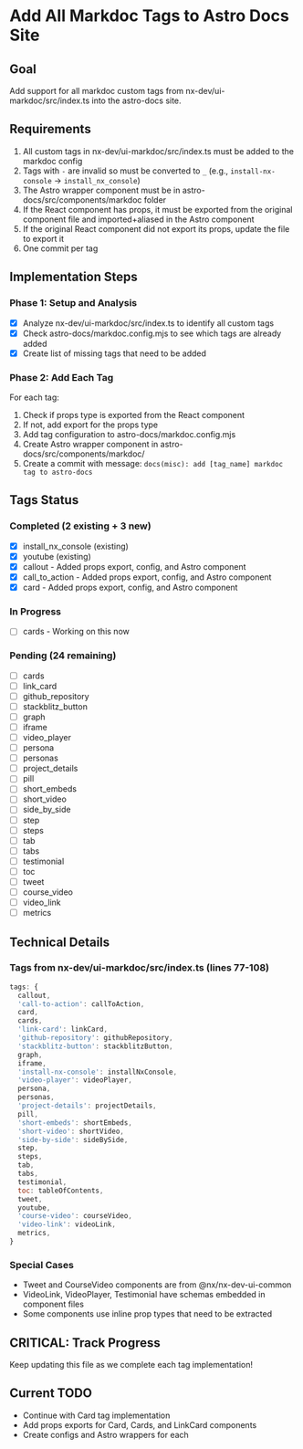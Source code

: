 # Add All Markdoc Tags to Astro Docs Site

## Goal
Add support for all markdoc custom tags from nx-dev/ui-markdoc/src/index.ts into the astro-docs site.

## Requirements
1. All custom tags in nx-dev/ui-markdoc/src/index.ts must be added to the markdoc config
2. Tags with `-` are invalid so must be converted to `_` (e.g., `install-nx-console` → `install_nx_console`)
3. The Astro wrapper component must be in astro-docs/src/components/markdoc folder
4. If the React component has props, it must be exported from the original component file and imported+aliased in the Astro component
5. If the original React component did not export its props, update the file to export it
6. One commit per tag

## Implementation Steps

### Phase 1: Setup and Analysis
- [x] Analyze nx-dev/ui-markdoc/src/index.ts to identify all custom tags
- [x] Check astro-docs/markdoc.config.mjs to see which tags are already added
- [x] Create list of missing tags that need to be added

### Phase 2: Add Each Tag
For each tag:
1. Check if props type is exported from the React component
2. If not, add export for the props type
3. Add tag configuration to astro-docs/markdoc.config.mjs
4. Create Astro wrapper component in astro-docs/src/components/markdoc/
5. Create a commit with message: `docs(misc): add [tag_name] markdoc tag to astro-docs`

## Tags Status

### Completed (2 existing + 3 new)
- [x] install_nx_console (existing)
- [x] youtube (existing)
- [x] callout - Added props export, config, and Astro component
- [x] call_to_action - Added props export, config, and Astro component
- [x] card - Added props export, config, and Astro component

### In Progress
- [ ] cards - Working on this now

### Pending (24 remaining)
- [ ] cards
- [ ] link_card
- [ ] github_repository
- [ ] stackblitz_button
- [ ] graph
- [ ] iframe
- [ ] video_player
- [ ] persona
- [ ] personas
- [ ] project_details
- [ ] pill
- [ ] short_embeds
- [ ] short_video
- [ ] side_by_side
- [ ] step
- [ ] steps
- [ ] tab
- [ ] tabs
- [ ] testimonial
- [ ] toc
- [ ] tweet
- [ ] course_video
- [ ] video_link
- [ ] metrics

## Technical Details

### Tags from nx-dev/ui-markdoc/src/index.ts (lines 77-108)
```javascript
tags: {
  callout,
  'call-to-action': callToAction,
  card,
  cards,
  'link-card': linkCard,
  'github-repository': githubRepository,
  'stackblitz-button': stackblitzButton,
  graph,
  iframe,
  'install-nx-console': installNxConsole,
  'video-player': videoPlayer,
  persona,
  personas,
  'project-details': projectDetails,
  pill,
  'short-embeds': shortEmbeds,
  'short-video': shortVideo,
  'side-by-side': sideBySide,
  step,
  steps,
  tab,
  tabs,
  testimonial,
  toc: tableOfContents,
  tweet,
  youtube,
  'course-video': courseVideo,
  'video-link': videoLink,
  metrics,
}
```

### Special Cases
- Tweet and CourseVideo components are from @nx/nx-dev-ui-common
- VideoLink, VideoPlayer, Testimonial have schemas embedded in component files
- Some components use inline prop types that need to be extracted

## CRITICAL: Track Progress
Keep updating this file as we complete each tag implementation!

## Current TODO
- Continue with Card tag implementation
- Add props exports for Card, Cards, and LinkCard components
- Create configs and Astro wrappers for each